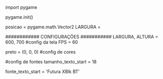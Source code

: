 
import pygame

pygame.init()

posicao = pygame.math.Vector2
LARGURA = 

############ CONFIGURAÇÕES ###########
LARGURA, ALTURA = 600, 700 #config da tela
FPS = 60

preto = (0, 0, 0) #config de cores

#config de fontes
tamanho_texto_start = 18

fonte_texto_start = 'Futura XBlk BT'